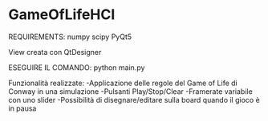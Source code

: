 # GameOfLifeHCI

REQUIREMENTS:
numpy
scipy
PyQt5

View creata con QtDesigner

ESEGUIRE IL COMANDO:
python main.py

Funzionalità realizzate:
-Applicazione delle regole del Game of Life di Conway in una simulazione
-Pulsanti Play/Stop/Clear
-Framerate variabile con uno slider
-Possibilità di disegnare/editare sulla board quando il gioco è in pausa 

